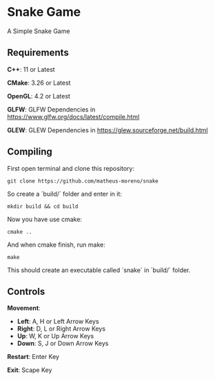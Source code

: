 # Snake Game

A Simple Snake Game

## Requirements

**C++**: 11 or Latest

**CMake**: 3.26 or Latest

**OpenGL**: 4.2 or Latest

**GLFW**: GLFW Dependencies in https://www.glfw.org/docs/latest/compile.html

**GLEW**: GLEW Dependencies in https://glew.sourceforge.net/build.html

## Compiling

First open terminal and clone this repository:

```shell
git clone https://github.com/matheus-moreno/snake
```

So create a ´build/´ folder and enter in it:

```shell
mkdir build && cd build
```

Now you have use cmake:

```shell
cmake ..
```

And when cmake finish, run make:

```shell
make
```

This should create an executable called ´snake´ in ´build/´ folder.

## Controls

**Movement**:

- **Left**: A, H or Left Arrow Keys
- **Right**: D, L or Right Arrow Keys
- **Up**: W, K or Up Arrow Keys
- **Down**: S, J or Down Arrow Keys

**Restart**: Enter Key

**Exit**: Scape Key
